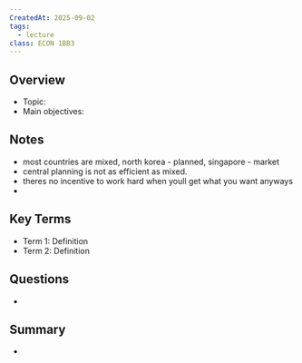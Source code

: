 ```yaml
---
CreatedAt: 2025-09-02
tags:
  - lecture
class: ECON 1BB3
---
```

## Overview
- Topic:
- Main objectives:

## Notes
- most countries are mixed, north korea - planned, singapore  - market
- central planning is not as efficient as mixed.
- theres no incentive to work hard when youll get what you want anyways
- 

## Key Terms
- Term 1: Definition
- Term 2: Definition

## Questions
- 

## Summary
- 
